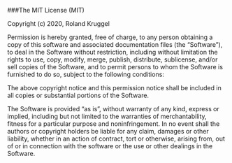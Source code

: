 ###The MIT License (MIT)

Copyright (c) 2020, Roland Kruggel

Permission is hereby granted, free of charge, to any person obtaining a 
copy of this software and associated documentation files 
(the “Software”), to deal in the Software without restriction, including 
without limitation the rights to use, copy, modify, merge, publish, 
distribute, sublicense, and/or sell copies of the Software, and to 
permit persons to whom the Software is furnished to do so, subject to 
the following conditions:

The above copyright notice and this permission notice shall be included 
in all copies or substantial portions of the Software.

The Software is provided “as is”, without warranty of any kind, express 
or implied, including but not limited to the warranties of 
merchantability, fitness for a particular purpose and noninfringement. 
In no event shall the authors or copyright holders be liable for any 
claim, damages or other liability, whether in an action of contract, 
tort or otherwise, arising from, out of or in connection with the 
software or the use or other dealings in the Software.
